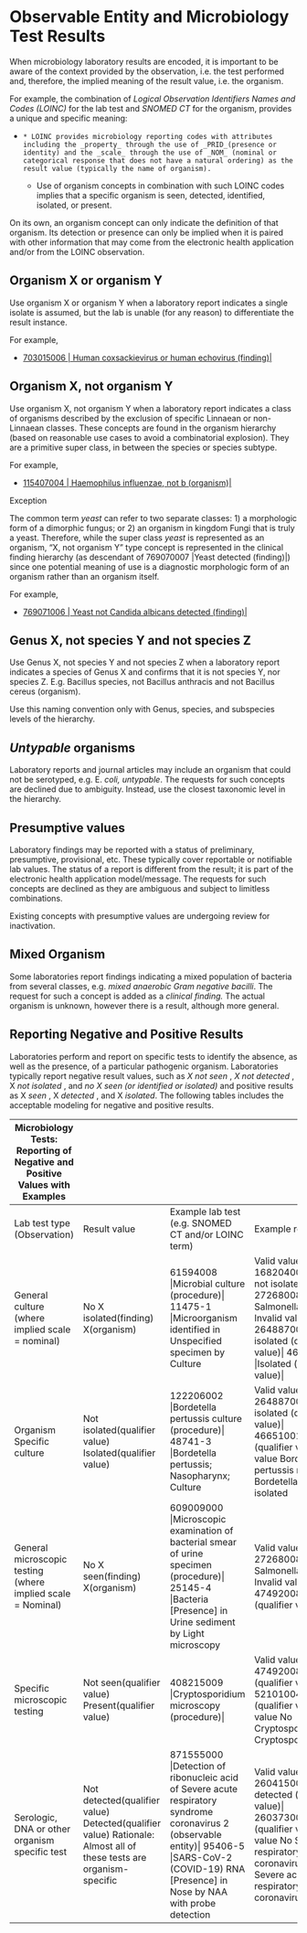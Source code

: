 # Observable Entity and Microbiology Test Results

When microbiology laboratory results are encoded, it is important to be aware of the context provided by the observation, i.e. the test performed and, therefore, the implied meaning of the result value, i.e. the organism.

For example, the combination of _Logical Observation Identifiers Names and Codes (LOINC)_ for the lab test and _SNOMED CT_ for the organism, provides a unique and specific meaning: 

  *     * LOINC provides microbiology reporting codes with attributes including the _property_ through the use of _PRID_(presence or identity) and the _scale_ through the use of _NOM_ (nominal or categorical response that does not have a natural ordering) as the result value (typically the name of organism). 
    * Use of organism concepts in combination with such LOINC codes implies that a specific organism is seen, detected, identified, isolated, or present.

On its own, an organism concept can only indicate the definition of that organism. Its detection or presence can only be implied when it is paired with other information that may come from the electronic health application and/or from the LOINC observation.

## Organism X or organism Y

Use organism X or organism Y when a laboratory report indicates a single isolate is assumed, but the lab is unable (for any reason) to differentiate the result instance. 

For example, 

* [ 703015006 | Human coxsackievirus or human echovirus (finding)|](http://snomed.info/id/703015006 "703015006 | Human coxsackievirus or human echovirus \(finding\) |")

## Organism X, not organism Y

Use organism X, not organism Y when a laboratory report indicates a class of organisms described by the exclusion of specific Linnaean or non-Linnaean classes. These concepts are found in the organism hierarchy (based on reasonable use cases to avoid a combinatorial explosion). They are a primitive super class, in between the species or species subtype.

For example,

* [ 115407004 | Haemophilus influenzae, not b (organism)|](http://snomed.info/id/115407004 "115407004 | Haemophilus influenzae, not b \(organism\) |")

Exception

The common term _yeast_ can refer to two separate classes: 1) a morphologic form of a dimorphic fungus; or 2) an organism in kingdom Fungi that is truly a yeast. Therefore, while the super class _yeast_ is represented as an organism, “X, not organism Y” type concept is represented in the clinical finding hierarchy (as descendant of 769070007 |Yeast detected (finding)|) since one potential meaning of use is a diagnostic morphologic form of an organism rather than an organism itself.  

For example,

* [ 769071006 | Yeast not Candida albicans detected (finding)|](http://snomed.info/id/769071006 "769071006 | Yeast not Candida albicans detected \(finding\) |")

## Genus X, not species Y and not species Z

Use Genus X, not species Y and not species Z when a laboratory report indicates a species of Genus X and confirms that it is not species Y, nor species Z. E.g. Bacillus species, not Bacillus anthracis and not Bacillus cereus (organism). 

Use this naming convention only with Genus, species, and subspecies levels of the hierarchy.

## _Untypable_ organisms

Laboratory reports and journal articles may include an organism that could not be serotyped, e.g. E.  _coli, untypable_. The requests for such concepts are declined due to ambiguity. Instead, use the closest taxonomic level in the hierarchy.

## Presumptive values

Laboratory findings may be reported with a status of preliminary, presumptive, provisional, etc. These typically cover reportable or notifiable lab values. The status of a report is different from the result; it is part of the electronic health application model/message. The requests for such concepts are declined as they are ambiguous and subject to limitless combinations. 

Existing concepts with presumptive values are undergoing review for inactivation.

## Mixed Organism

Some laboratories report findings indicating a mixed population of bacteria from several classes, e.g. _mixed anaerobic Gram negative bacilli_. The request for such a concept is added as a _clinical finding._ The actual organism is unknown, however there is a result, although more general.

## Reporting Negative and Positive Results

Laboratories perform and report on specific tests to identify the absence, as well as the presence, of a particular pathogenic organism. Laboratories typically report negative result values, such as _X not seen_ , _X not detected_ , X _not isolated_ , and _no X seen (or identified or isolated)_ and positive results as X _seen_ , X _detected_ , and X _isolated_. The following tables includes the acceptable modeling for negative and positive results.

  

| Microbiology Tests: Reporting of Negative and Positive Values with Examples |   |   |   |
|---|---|---|---|
| Lab test type (Observation) | Result value | Example lab test (e.g. SNOMED CT and/or LOINC term) | Example result value |
| General culture (where implied scale = nominal) | No X isolated(finding) X(organism) | 61594008 \|Microbial culture (procedure)\| 11475-1 \|Microorganism identified in Unspecified specimen by Culture | Valid value 168204005\|Salmonella not isolated (finding)\| 27268008\|Genus Salmonella (organism)\| Invalid value 264887000 \|Not isolated (qualifier value)\| 46651001 \|Isolated (qualifier value)\| |
| Organism Specific culture | Not isolated(qualifier value) Isolated(qualifier value) | 122206002 \|Bordetella pertussis culture (procedure)\| 48741-3 \|Bordetella pertussis; Nasopharynx; Culture | Valid value 264887000\|Not isolated (qualifier value)\| 46651001\|Isolated (qualifier value)\| Invalid value Bordetella pertussis not isolated Bordetella pertussis isolated |
| General microscopic testing (where implied scale = Nominal) | No X seen(finding) X(organism) | 609009000 \|Microscopic examination of bacterial smear of urine specimen (procedure)\| 25145-4 \|Bacteria [Presence] in Urine sediment by Light microscopy | Valid value 27268008\|Genus Salmonella (organism)\| Invalid value 47492008 \|Not seen (qualifier value)\| |
| Specific microscopic testing | Not seen(qualifier value) Present(qualifier value) | 408215009 \|Cryptosporidium microscopy (procedure)\| | Valid value 47492008\|Not seen (qualifier value)\| 52101004\|Present (qualifier value)\| Invalid value No Cryptosporidium seen Cryptosporidium seen |
| Serologic, DNA or other organism specific test | Not detected(qualifier value) Detected(qualifier value) Rationale: Almost all of these tests are organism-specific | 871555000 \|Detection of ribonucleic acid of Severe acute respiratory syndrome coronavirus 2 (observable entity)\| 95406-5 \|SARS-CoV-2 (COVID-19) RNA [Presence] in Nose by NAA with probe detection | Valid value 260415000\|Not detected (qualifier value)\| 260373001\|Detected (qualifier value)\| Invalid value No Severe acute respiratory syndrome coronavirus 2 detected Severe acute respiratory syndrome coronavirus 2 detected |

